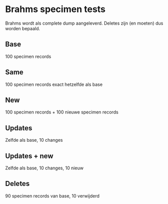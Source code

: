 # Brahms specimen tests

Brahms wordt als complete dump aangeleverd. Deletes zijn (en moeten) dus worden bepaald.

## Base

100 specimen records

## Same

100 specimen records exact hetzelfde als base

## New

100 specimen records + 100 nieuwe specimen records

## Updates

Zelfde als base, 10 changes

## Updates + new

Zelfde als base, 10 changes, 10 nieuw

## Deletes

90 specimen records van base, 10 verwijderd
